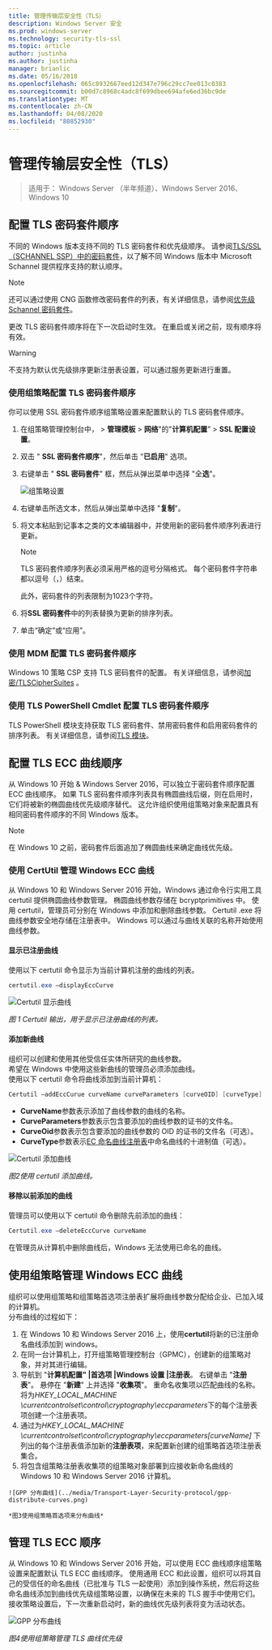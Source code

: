```yaml
---
title: 管理传输层安全性（TLS）
description: Windows Server 安全
ms.prod: windows-server
ms.technology: security-tls-ssl
ms.topic: article
author: justinha
ms.author: justinha
manager: brianlic
ms.date: 05/16/2018
ms.openlocfilehash: 065c8932667eed12d347e796c29cc7ee013c0383
ms.sourcegitcommit: b00d7c8968c4adc8f699dbee694afe6ed36bc9de
ms.translationtype: MT
ms.contentlocale: zh-CN
ms.lasthandoff: 04/08/2020
ms.locfileid: "80852930"
---
```

# <a name="manage-transport-layer-security-tls"></a>管理传输层安全性（TLS）

>适用于： Windows Server （半年频道）、Windows Server 2016、Windows 10

## <a name="configuring-tls-cipher-suite-order"></a>配置 TLS 密码套件顺序

不同的 Windows 版本支持不同的 TLS 密码套件和优先级顺序。 请参阅[TLS/SSL （SCHANNEL SSP）中的密码套件](https://msdn.microsoft.com/library/windows/desktop/aa374757.aspx)，以了解不同 Windows 版本中 Microsoft Schannel 提供程序支持的默认顺序。

> [!NOTE] 
> 还可以通过使用 CNG 函数修改密码套件的列表，有关详细信息，请参阅[优先级 Schannel 密码套件](https://msdn.microsoft.com/library/windows/desktop/bb870930.aspx)。

更改 TLS 密码套件顺序将在下一次启动时生效。 在重启或关闭之前，现有顺序将有效。

> [!WARNING] 
> 不支持为默认优先级排序更新注册表设置，可以通过服务更新进行重置。 

### <a name="configuring-tls-cipher-suite-order-by-using-group-policy"></a>使用组策略配置 TLS 密码套件顺序

你可以使用 SSL 密码套件顺序组策略设置来配置默认的 TLS 密码套件顺序。

1. 在组策略管理控制台中， > **管理模板** > **网络**"的"**计算机配置**" > **SSL 配置设置**。
2. 双击 " **SSL 密码套件顺序**"，然后单击 "**已启用**" 选项。
3. 右键单击 " **SSL 密码套件**" 框，然后从弹出菜单中选择 "全**选**"。

   ![组策略设置](../media/Transport-Layer-Security-protocol/ssl-cipher-suite-order-gp-setting.png)

4. 右键单击所选文本，然后从弹出菜单中选择 "**复制**"。
5. 将文本粘贴到记事本之类的文本编辑器中，并使用新的密码套件顺序列表进行更新。

   > [!NOTE]
   > TLS 密码套件顺序列表必须采用严格的逗号分隔格式。 每个密码套件字符串都以逗号（，）结束。 
   > 
   > 此外，密码套件的列表限制为1023个字符。

6. 将**SSL 密码套件**中的列表替换为更新的排序列表。
7. 单击“确定”或“应用”。

### <a name="configuring-tls-cipher-suite-order-by-using-mdm"></a>使用 MDM 配置 TLS 密码套件顺序

Windows 10 策略 CSP 支持 TLS 密码套件的配置。 有关详细信息，请参阅[加密/TLSCipherSuites](https://msdn.microsoft.com/windows/hardware/commercialize/customize/mdm/policy-configuration-service-provider#cryptography-tlsciphersuites) 。

### <a name="configuring-tls-cipher-suite-order-by-using-tls-powershell-cmdlets"></a>使用 TLS PowerShell Cmdlet 配置 TLS 密码套件顺序

TLS PowerShell 模块支持获取 TLS 密码套件、禁用密码套件和启用密码套件的排序列表。 有关详细信息，请参阅[TLS 模块](https://technet.microsoft.com/itpro/powershell/windows/tls/tls)。

## <a name="configuring-tls-ecc-curve-order"></a>配置 TLS ECC 曲线顺序 

从 Windows 10 开始 & Windows Server 2016，可以独立于密码套件顺序配置 ECC 曲线顺序。 如果 TLS 密码套件顺序列表具有椭圆曲线后缀，则在启用时，它们将被新的椭圆曲线优先级顺序替代。 这允许组织使用组策略对象来配置具有相同密码套件顺序的不同 Windows 版本。

> [!NOTE]
> 在 Windows 10 之前，密码套件后面追加了椭圆曲线来确定曲线优先级。

### <a name="managing-windows-ecc-curves-using-certutil"></a>使用 CertUtil 管理 Windows ECC 曲线

从 Windows 10 和 Windows Server 2016 开始，Windows 通过命令行实用工具 certutil 提供椭圆曲线参数管理。 椭圆曲线参数存储在 bcryptprimitives 中。 使用 certutil，管理员可分别在 Windows 中添加和删除曲线参数。 Certutil .exe 将曲线参数安全地存储在注册表中。 Windows 可以通过与曲线关联的名称开始使用曲线参数。    

#### <a name="displaying-registered-curves"></a>显示已注册曲线

使用以下 certutil 命令显示为当前计算机注册的曲线的列表。

```powershell
certutil.exe –displayEccCurve
```

![Certutil 显示曲线](../media/Transport-Layer-Security-protocol/certutil-display-curves.png)

*图 1 Certutil 输出，用于显示已注册曲线的列表。*

#### <a name="adding-a-new-curve"></a>添加新曲线

组织可以创建和使用其他受信任实体所研究的曲线参数。  
希望在 Windows 中使用这些新曲线的管理员必须添加曲线。  
使用以下 certutil 命令将曲线添加到当前计算机：

```powershell
Certutil —addEccCurue curveName curveParameters [curveOID] [curveType]
```

- **CurveName**参数表示添加了曲线参数的曲线的名称。
- **CurveParameters**参数表示包含要添加的曲线参数的证书的文件名。
- **CurveOid**参数表示包含要添加的曲线参数的 OID 的证书的文件名（可选）。
- **CurveType**参数表示[EC 命名曲线注册表](http://www.iana.org/assignments/tls-parameters/tls-parameters.xhtml#tls-parameters-8)中命名曲线的十进制值（可选）。

![Certutil 添加曲线](../media/Transport-Layer-Security-protocol/certutil-add-curves.png)

*图2使用 certutil 添加曲线。*

#### <a name="removing-a-previously-added-curve"></a>移除以前添加的曲线

管理员可以使用以下 certutil 命令删除先前添加的曲线：

```powershell
Certutil.exe –deleteEccCurve curveName
```

在管理员从计算机中删除曲线后，Windows 无法使用已命名的曲线。

## <a name="managing-windows-ecc-curves-using-group-policy"></a>使用组策略管理 Windows ECC 曲线

组织可以使用组策略和组策略首选项注册表扩展将曲线参数分配给企业、已加入域的计算机。  
分布曲线的过程如下：

1.    在 Windows 10 和 Windows Server 2016 上，使用**certutil**将新的已注册命名曲线添加到 windows。
2.    在同一台计算机上，打开组策略管理控制台（GPMC），创建新的组策略对象，并对其进行编辑。
3.    导航到 "**计算机配置" |首选项 |Windows 设置 |注册表**。  右键单击 "**注册表**"。 悬停在 "**新建**" 上并选择 "**收集项**"。 重命名收集项以匹配曲线的名称。 将为*HKEY_LOCAL_MACHINE \currentcontrolset\control\cryptography\eccparameters*下的每个注册表项创建一个注册表项。
4.    通过为*HKEY_LOCAL_MACHINE \currentcontrolset\control\cryptography\eccparameters\[curveName]* 下列出的每个注册表值添加新的**注册表项**，来配置新创建的组策略首选项注册表集合。
5.    将包含组策略注册表收集项的组策略对象部署到应接收新命名曲线的 Windows 10 和 Windows Server 2016 计算机。

    ![GPP 分布曲线](../media/Transport-Layer-Security-protocol/gpp-distribute-curves.png)

    *图3使用组策略首选项来分布曲线*

## <a name="managing-tls-ecc-order"></a>管理 TLS ECC 顺序

从 Windows 10 和 Windows Server 2016 开始，可以使用 ECC 曲线顺序组策略设置来配置默认 TLS ECC 曲线顺序。 使用通用 ECC 和此设置，组织可以将其自己的受信任的命名曲线（已批准与 TLS 一起使用）添加到操作系统，然后将这些命名曲线添加到曲线优先级组策略设置，以确保在未来的 TLS 握手中使用它们。 接收策略设置后，下一次重新启动时，新的曲线优先级列表将变为活动状态。     

![GPP 分布曲线](../media/Transport-Layer-Security-protocol/gp-managing-tls-curve-priority-order.png)

*图4使用组策略管理 TLS 曲线优先级*


